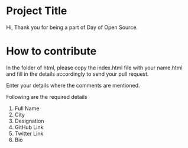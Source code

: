 
# Project Title

Hi, Thank you for being a part of Day of Open Source. 

# How to contribute

In the folder of html, please copy the index.html file with your name.html and fill in the details accordingly to send your pull request.

Enter your details where the comments are mentioned.

Following are the required details

1. Full Name
2. City
3. Designation
4. GitHub Link
5. Twitter Link
6. Bio